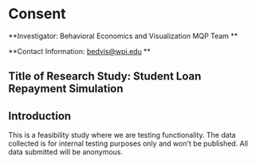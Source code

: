 # Consent

 **Investigator: Behavioral Economics and Visualization MQP Team **

 **Contact Information: bedvis@wpi.edu **

## Title of Research Study: Student Loan Repayment Simulation
## Introduction
This is a feasibility study where we are testing functionality. The data collected is for internal testing purposes only and won't be published. All data submitted will be anonymous. 
